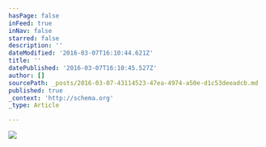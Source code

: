 ```yaml
---
hasPage: false
inFeed: true
inNav: false
starred: false
description: ''
dateModified: '2016-03-07T16:10:44.621Z'
title: ''
datePublished: '2016-03-07T16:10:45.527Z'
author: []
sourcePath: _posts/2016-03-07-43114523-47ea-4974-a50e-d1c53deeadcb.md
published: true
_context: 'http://schema.org'
_type: Article

---
```

![](https://the-grid-user-content.s3-us-west-2.amazonaws.com/c404a77a-a4fe-460a-a3b0-d8212db230bc.jpg)